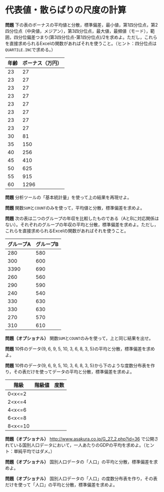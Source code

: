 #  代表値・散らばりの尺度の計算

**問題** 下の表のボーナスの平均値と分散，標準偏差，最小値，第1四分位点，第2四分位点（中央値，メジアン），第3四分位点，最大値，最頻値（モード），範囲，四分位偏差つまり(第3四分位点-第1四分位点)/2を求めよ。ただし，これらを直接求められるExcelの関数があればそれを使うこと。（ヒント：四分位点は`QUARTILE.INC`で求める。）

|年齢|ボーナス（万円）|
|-|-|
|23|27|
|23|27|
|23|27|
|23|27|
|23|27|
|23|27|
|23|27|
|23|27|
|30|81|
|35|150|
|40|256|
|45|410|
|50|625|
|55|915|
|60|1296|

**問題** 分析ツールの「基本統計量」を使って上の結果を再現せよ。

**問題** 関数`SUM`と`COUNT`のみを使って，平均値と分散，標準偏差を求めよ。

**問題** 次の表は二つのグループの年収を比較したものである（AとBに対応関係はない）。それぞれのグループの年収の平均と分散，標準偏差を求めよ。ただし，これらを直接求められるExcelの関数があればそれを使うこと。

|グループA|グループB|
|-|-|
280|580|
300|600|
3390|690|
260|560|
290|590|
240|540|
330|630|
330|630|
270|570|
310|610|

**問題（オプショナル）** 関数`SUM`と`COUNT`のみを使って，上と同じ結果を出せ。

**問題** 10件のデータ{9, 6, 9, 5, 10, 3, 6, 8, 3, 5}の平均と分散，標準偏差を求めよ。

**問題** 10件のデータ{9, 6, 9, 5, 10, 3, 6, 8, 3, 5}から下のような度数分布表を作り，その表だけを使ってデータの平均と分散，標準偏差を求めよ。

|階級|階級値|度数|
|-|-|-|
|0<x<=2|||
|2<x<=4|||
|4<x<=6|||
|6<x<=8|||
|8<x<=10|||

**問題（オプショナル）** http://www.asakura.co.jp/G_27_2.php?id=36 で公開されている国別人口データにおいて，一人あたりのGDPの平均を求めよ。（ヒント：単純平均ではダメ。）

**問題（オプショナル）** 国別人口データの「人口」の平均と分散，標準偏差を求めよ。

**問題（オプショナル）** 国別人口データの「人口」の度数分布表を作り，その表だけを使って「人口」の平均と分散，標準偏差を求めよ。
